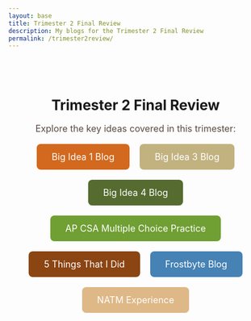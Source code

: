 ```yaml
---
layout: base
title: Trimester 2 Final Review
description: My blogs for the Trimester 2 Final Review
permalink: /trimester2review/
---
```


<div class="container">
    <h1>Trimester 2 Final Review</h1>
    <p>Explore the key ideas covered in this trimester:</p>
    <div class="button-container">
        <a href="../big_idea_1/" class="btn big-idea-1">Big Idea 1 Blog</a>
        <a href="../big_idea_3/" class="btn big-idea-3">Big Idea 3 Blog</a>
        <a href="../big_idea_4/" class="btn big-idea-4">Big Idea 4 Blog</a>
        <a href="../CSApractice/" class="btn AP-CSA-MC">AP CSA Multiple Choice Practice</a>
        <a href="../5things/" class="btn five-things">5 Things That I Did</a>
        <a href="../blog_frostbyte/" class="btn frostbyte-blog">Frostbyte Blog</a>
        <a href="../NATM_experience/" class="btn natm-experience">NATM Experience</a> <!-- Updated Color -->
    </div>
</div>

<style>

    .container {
        text-align: center;
        padding: 40px;
    }

    p {
        font-size: 18px;
        color: #5A4A42; /* Muted Desert Brown */
    }

    /* Button Styling */
    .button-container {
        display: flex;
        justify-content: center;
        gap: 20px;
        margin-top: 20px;
        flex-wrap: wrap;
    }

    .btn {
        display: inline-block;
        padding: 15px 30px;
        font-size: 18px;
        color: white;
        text-decoration: none;
        border-radius: 8px;
        border: none;
        cursor: pointer;
        text-align: center;
        transition: background-color 0.3s ease, transform 0.2s ease;
    }

    .btn:hover {
        transform: scale(1.05);
    }

    /* Earthy Desert Tones for Buttons */
    .big-idea-1 { background-color: #D2691E; }  /* Reddish-Brown (Canyon Rock) */
    .big-idea-3 { background-color: #C2B280; }  /* Sand Dune Beige */
    .big-idea-4 { background-color: #556B2F; }  /* Cactus Green */
    .AP-CSA-MC { background-color: #709F34; }  /* Sage Green */
    .five-things { background-color: #8B4513; } /* SaddleBrown (Rusty Earth Tone) */
    .frostbyte-blog { background-color: #4682B4; } /* Steel Blue */
    .natm-experience { background-color: #DEB887; } /* Sandy Color (BurlyWood) */

    /* Hover Effects */
    .big-idea-1:hover { background-color: #A0522D; } /* Darker Canyon */
    .big-idea-3:hover { background-color: #B0A16A; } /* Deeper Sand */
    .big-idea-4:hover { background-color: #44582A; } /* Darker Green */
    .AP-CSA-MC:hover { background-color: #81BD33; } /* Brighter Sage */
    .five-things:hover { background-color: #A0522D; } /* Darker Brown */
    .frostbyte-blog:hover { background-color: #36648B; } /* Darker Steel Blue */
    .natm-experience:hover { background-color: #CDAA7D; } /* Darker Sandy Color */

    /* Footer (Optional) */
    .footer {
        text-align: center;
        padding: 20px;
        background-color: #A0522D; /* Reddish-Brown Rock */
        color: white;
        position: absolute;
        width: 100%;
        bottom: 0;
    }
</style>
